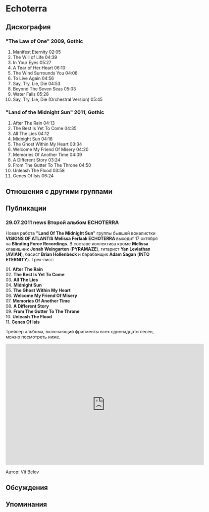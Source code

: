 # Echoterra



## Дискография

### "The Law of One" 2009, Gothic

1. Manifest Eternity  02:05  
2. The Will of Life  04:39  
3. In Your Eyes  05:27    
4. A Tear of Her Heart  06:10    
5. The Wind Surrounds You  04:08  
6. To Live Again  04:56    
7. Say, Try, Lie, Die  04:53  
8. Beyond The Seven Seas  05:03    
9. Water Falls  05:28    
10. Say, Try, Lie, Die (Orchestral Version)  05:45 

### "Land of the Midnight Sun" 2011, Gothic

1. After The Rain  04:13  
2. The Best Is Yet To Come  04:35    
3. All The Lies  04:12  
4. Midnight Sun  04:16    
5. The Ghost Within My Heart  03:34 
6. Welcome My Friend Of Misery  04:20 
7. Memories Of Another Time  04:09 
8. A Different Story  03:24    
9. From The Gutter To The Throne  04:50  
10. Unleash The Flood  03:58    
11. Genes Of Isis  06:24 


## Отношения с другими группами


## Публикации

### 29.07.2011 news Второй альбом ECHOTERRA

<P>Новая работа <STRONG>"Land Of The Midnight Sun" </STRONG>группы бывшей вокалистки <STRONG>VISIONS OF ATLANTIS</STRONG> <STRONG>Melissa Ferlaak ECHOTERRA </STRONG>выходит 17 октября на <STRONG>Blinding Force Recordings</STRONG>. В составе коллектива кроме <STRONG>Melissa</STRONG> клавишник <STRONG>Jonah Weingarten</STRONG> (<B>PYRAMAZE</B>),&nbsp;гитарист <B>Yan Leviathan</B> (<B>AVIAN</B>),&nbsp;басист <B>Brian Hollenbeck</B>&nbsp;и барабанщик&nbsp;<B>Adam Sagan</B> (<B>INTO ETERNITY</B>). Трек-лист:</P>
<P>01. <B>After The Rain</B><BR>02. <B>The Best Is Yet To Come</B><BR>03. <B>All The Lies</B><BR>04. <B>Midnight Sun</B><BR>05. <B>The Ghost Within My Heart</B><BR>06. <B>Welcome My Friend Of Misery</B><BR>07. <B>Memories Of Another Time</B><BR>08. <B>A Different Story</B><BR>09. <B>From The Gutter To The Throne</B><BR>10. <B>Unleash The Flood</B><BR>11. <B>Genes Of Isis</B></P>
<P>Трейлер альбома, включающий фрагменты всех одиннадцати песен, можно посмотреть ниже.</P>
<P>
<CENTER><IFRAME src="http://www.youtube.com/embed/MPI4p8vtHuY" frameBorder=0 width=640 height=390 allowfullscreen></IFRAME>
<P></P></CENTER>
Автор: Vit Belov


## Обсуждения


## Упоминания

